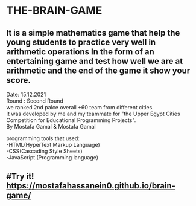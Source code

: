 # THE-BRAIN-GAME

 It is a simple mathematics game that help the young students to practice very well in arithmetic operations In the form of an entertaining game and test how well we are at arithmetic and the end of the game it show your score.
---                   
Date: 15.12.2021                                                              
Round : Second Round                                              
we ranked 2nd palce overall +60 team from different cities.                                                                                                              
It was developed by me and my teammate for "the Upper Egypt Cities Competition for Educational Programming Projects".          
By Mostafa Gamal & Mostafa Gamal                                                
                                                                                             
 programming tools that used:            
-HTML(HyperText Markup Language)                          
-CSS(Cascading Style Sheets)                            
-JavaScript (Programming language)


#Try it!                                   
https://mostafahassanein0.github.io/brain-game/
---
